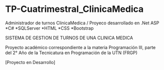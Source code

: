 # TP-Cuatrimestral_ClinicaMedica
Administrador de turnos ClinicaMedica  / 
Proyeco desarrollado en .Net ASP *C# *SQLServer *HTML *CSS *Bootstrap

SISTEMA DE GESTION DE TURNOS DE UNA CLINICA MEDICA

Proyecto académico correspondiente a la materia Programación III, parte del 2° Año de la Tecnicatura en Programación de la UTN (FRGP)

[Proyecto en Desarrollo]
